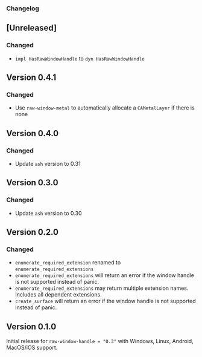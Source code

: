 ### Changelog

## [Unreleased]

### Changed
- `impl HasRawWindowHandle` to `dyn HasRawWindowHandle`

## Version 0.4.1

### Changed
- Use `raw-window-metal` to automatically allocate a `CAMetalLayer` if there is none

## Version 0.4.0

### Changed
- Update `ash` version to 0.31

## Version 0.3.0

### Changed
- Update `ash` version to 0.30

## Version 0.2.0

### Changed
- `enumerate_required_extension` renamed to `enumerate_required_extensions`
- `enumerate_required_extensions` will return an error if the window handle is not supported instead of panic.
- `enumerate_required_extensions` may return multiple extension names. Includes all dependent extensions.
- `create_surface` will return an error if the window handle is not supported instead of panic.

## Version 0.1.0
Initial release for `raw-window-handle = "0.3"` with Windows, Linux, Android, MacOS/iOS support.